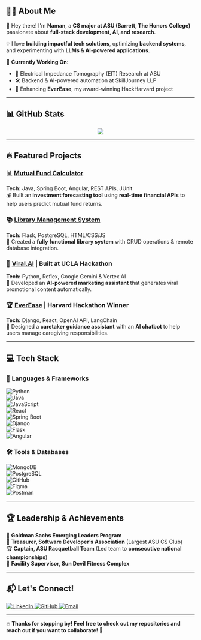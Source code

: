 ## 🧑‍💻 About Me
👋 Hey there! I'm **Naman**, a **CS major at ASU (Barrett, The Honors College)** passionate about **full-stack development, AI, and research**.  

💡 I love **building impactful tech solutions**, optimizing **backend systems**, and experimenting with **LLMs & AI-powered applications**.

🎯 **Currently Working On:**
- 🔬 Electrical Impedance Tomography (EIT) Research at ASU  
- 🛠️ Backend & AI-powered automation at SkillJourney LLP  
- 🚀 Enhancing **EverEase**, my award-winning HackHarvard project  

---

## 📊 GitHub Stats  
<div align="center">

  <a href="https://github.com/anuraghazra/convoychat">
    <img align="center" src="https://github-readme-stats.vercel.app/api/top-langs/?username=Naman1331&layout=compact&theme=prussian&langs_count=6&hide_border=true&border_radius=15" />
  </a>
</div>

---

## 🔥 Featured Projects  
### 📊 [Mutual Fund Calculator](https://github.com/Naman1331/mutual-fund-calculator)  
**Tech:** Java, Spring Boot, Angular, REST APIs, JUnit  
💰 Built an **investment forecasting tool** using **real-time financial APIs** to help users predict mutual fund returns.

### 📚 [Library Management System](https://github.com/Naman1331/Library-Management-System)  
**Tech:** Flask, PostgreSQL, HTML/CSS/JS  
📖 Created a **fully functional** **library system** with CRUD operations & remote database integration.

### 🎥 [Viral.AI](https://github.com/Naman1331/Viral.Ai.git) | **Built at UCLA Hackathon**  
**Tech:** Python, Reflex, Google Gemini & Vertex AI  
🚀 Developed an **AI-powered marketing assistant** that generates viral promotional content automatically.

### 🏆 [EverEase](https://github.com/Naman1331/EverEase.git) | **Harvard Hackathon Winner**  
**Tech:** Django, React, OpenAI API, LangChain  
🤖 Designed a **caretaker guidance assistant** with an **AI chatbot** to help users manage caregiving responsibilities.

---

## 💻 Tech Stack  
### 🚀 **Languages & Frameworks**  
![Python](https://img.shields.io/badge/Python-3670A0?style=for-the-badge&logo=python&logoColor=ffdd54)  
![Java](https://img.shields.io/badge/Java-ED8B00?style=for-the-badge&logo=java&logoColor=white)  
![JavaScript](https://img.shields.io/badge/JavaScript-323330?style=for-the-badge&logo=javascript&logoColor=F7DF1E)  
![React](https://img.shields.io/badge/React-20232a?style=for-the-badge&logo=react&logoColor=61DAFB)  
![Spring Boot](https://img.shields.io/badge/SpringBoot-6DB33F?style=for-the-badge&logo=spring&logoColor=white)  
![Django](https://img.shields.io/badge/Django-092E20?style=for-the-badge&logo=django&logoColor=white)  
![Flask](https://img.shields.io/badge/Flask-000000?style=for-the-badge&logo=flask&logoColor=white)  
![Angular](https://img.shields.io/badge/Angular-DD0031?style=for-the-badge&logo=angular&logoColor=white)

### 🛠️ **Tools & Databases**  
![MongoDB](https://img.shields.io/badge/MongoDB-4ea94b?style=for-the-badge&logo=mongodb&logoColor=white)  
![PostgreSQL](https://img.shields.io/badge/PostgreSQL-316192?style=for-the-badge&logo=postgresql&logoColor=white)  
![GitHub](https://img.shields.io/badge/GitHub-181717?style=for-the-badge&logo=github&logoColor=white)  
![Figma](https://img.shields.io/badge/Figma-F24E1E?style=for-the-badge&logo=figma&logoColor=white)  
![Postman](https://img.shields.io/badge/Postman-FF6C37?style=for-the-badge&logo=postman&logoColor=white)  

---

## 🏆 Leadership & Achievements  
🏅 **Goldman Sachs Emerging Leaders Program**  
💼 **Treasurer, Software Developer’s Association** (Largest ASU CS Club)  
🏆 **Captain, ASU Racquetball Team** (Led team to **consecutive national championships**)  
🔧 **Facility Supervisor, Sun Devil Fitness Complex**  

---

## 📬 Let's Connect!  
<a href="https://linkedin.com/in/naman-gandhi-">
  <img src="https://img.shields.io/badge/LinkedIn-Profile-blue?logo=linkedin" alt="LinkedIn">
</a>  
<a href="https://github.com/Naman1331">
  <img src="https://img.shields.io/badge/GitHub-Portfolio-black?logo=github" alt="GitHub">
</a>  
<a href="mailto:ngandh14@asu.edu">
  <img src="https://img.shields.io/badge/Email-ngandh14@asu.edu-red?logo=gmail" alt="Email">
</a>  

---

🔥 **Thanks for stopping by! Feel free to check out my repositories and reach out if you want to collaborate!** 🚀  
